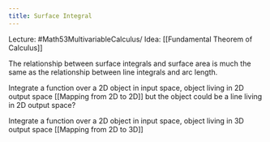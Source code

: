 ```yaml
---
title: Surface Integral
---
```

Lecture: #Math53MultivariableCalculus/
Idea: [[Fundamental Theorem of Calculus]]


The relationship between surface integrals and surface area is much the same as the relationship between line integrals and arc length.

Integrate a function over a 2D object in input space, object living in 2D output space
[[Mapping from 2D to 2D]]
but the object could be a line living in 2D output space?

Integrate a function over a 2D object in input space, object living in 3D output space
[[Mapping from 2D to 3D]]


